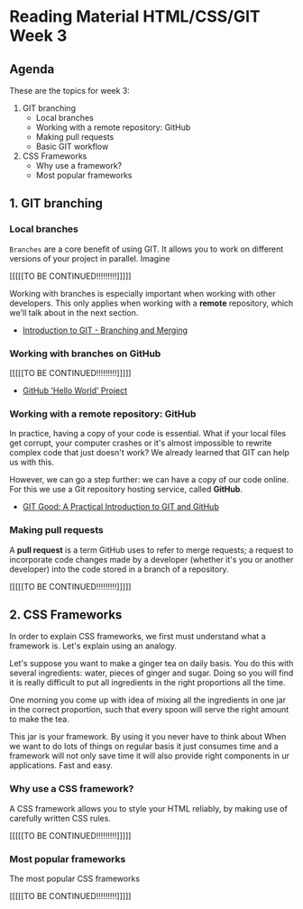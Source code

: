 # Reading Material HTML/CSS/GIT Week 3

## Agenda

These are the topics for week 3:

1. GIT branching
    - Local branches
    - Working with a remote repository: GitHub
    - Making pull requests
    - Basic GIT workflow
2. CSS Frameworks
    - Why use a framework?
    - Most popular frameworks

## 1. GIT branching

### Local branches

`Branches` are a core benefit of using GIT. It allows you to work on different versions of your project in parallel. Imagine

[[[[[TO BE CONTINUED!!!!!!!!!]]]]]

Working with branches is especially important when working with other developers. This only applies when working with a **remote** repository, which we'll talk about in the next section.

-   [Introduction to GIT - Branching and Merging](https://www.youtube.com/watch?v=FyAAIHHClqI)

### Working with branches on GitHub

[[[[[TO BE CONTINUED!!!!!!!!!]]]]]

-   [GitHub 'Hello World' Project](https://guides.github.com/activities/hello-world/)

### Working with a remote repository: GitHub

In practice, having a copy of your code is essential. What if your local files get corrupt, your computer crashes or it's almost impossible to rewrite complex code that just doesn't work? We already learned that GIT can help us with this.

However, we can go a step further: we can have a copy of our code online. For this we use a Git repository hosting service, called **GitHub**.

-   [GIT Good: A Practical Introduction to GIT and GitHub](https://codeburst.io/git-good-part-a-e0d826286a2a)

### Making pull requests

A **pull request** is a term GitHub uses to refer to merge requests; a request to incorporate code changes made by a developer (whether it's you or another developer) into the code stored in a branch of a repository.

[[[[[TO BE CONTINUED!!!!!!!!!]]]]]

## 2. CSS Frameworks

In order to explain CSS frameworks, we first must understand what a framework is. Let's explain using an analogy.

Let's suppose you want to make a ginger tea on daily basis. You do this with several ingredients: water, pieces of ginger and sugar. Doing so you will find it is really difficult to put all ingredients in the right proportions all the time.

One morning you come up with idea of mixing all the ingredients in one jar in the correct proportion, such that every spoon will serve the right amount to make the tea.

This jar is your framework. By using it you never have to think about When we want to do lots of things on regular basis it just consumes time and a framework will not only save time it will also provide right components in ur applications. Fast and easy.

### Why use a CSS framework?

A CSS framework allows you to style your HTML reliably, by making use of carefully written CSS rules.

[[[[[TO BE CONTINUED!!!!!!!!!]]]]]

### Most popular frameworks

The most popular CSS frameworks

[[[[[TO BE CONTINUED!!!!!!!!!]]]]]
